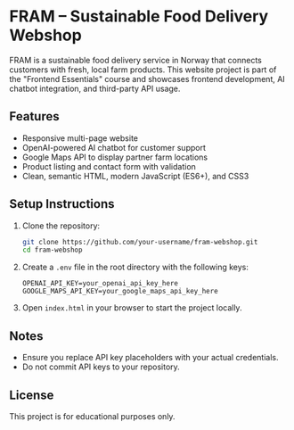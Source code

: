 # FRAM – Sustainable Food Delivery Webshop

FRAM is a sustainable food delivery service in Norway that connects customers with fresh, local farm products. This website project is part of the "Frontend Essentials" course and showcases frontend development, AI chatbot integration, and third-party API usage.

## Features

- Responsive multi-page website
- OpenAI-powered AI chatbot for customer support
- Google Maps API to display partner farm locations
- Product listing and contact form with validation
- Clean, semantic HTML, modern JavaScript (ES6+), and CSS3

## Setup Instructions

1. Clone the repository:
   ```bash
   git clone https://github.com/your-username/fram-webshop.git
   cd fram-webshop
   ```

2. Create a `.env` file in the root directory with the following keys:
   ```env
   OPENAI_API_KEY=your_openai_api_key_here
   GOOGLE_MAPS_API_KEY=your_google_maps_api_key_here
   ```

3. Open `index.html` in your browser to start the project locally.

## Notes

- Ensure you replace API key placeholders with your actual credentials.
- Do not commit API keys to your repository.

## License

This project is for educational purposes only.